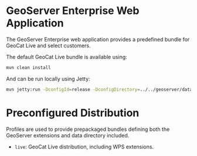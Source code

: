 # GeoServer Enterprise Web Application

The GeoServer Enterprise web application provides a predefined bundle for GeoCat Live and select customers.

The default GeoCat Live bundle is available using:

```bash
mvn clean install
```

And can be run locally using Jetty:

```bash
mvn jetty:run -DconfigId=release -DconfigDirectory=../../geoserver/data/release/
```

# Preconfigured Distribution

Profiles are used to provide prepackaged bundles defining both the GeoServer extensions and data directory included.

* `live`: GeoCat Live distribution, including WPS extensions.
